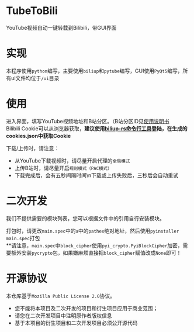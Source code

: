 # TubeToBili
YouTube视频自动一键转载到Bilibili，带GUI界面

# 实现
本程序使用`python`编写，主要使用`biliup`和`pytube`编写，GUI使用`PyQt5`编写，所有ui文件均位于`/ui`目录  
  
# 使用
进入界面，填写YouTube视频地址和B站分区。（B站分区ID见[使用说明书](https://www.bilibili.com/read/cv18327205)  
Bilibili Cookie可以从浏览器获取，**建议使用[biliup-rs命令行工具](https://github.com/ForgQi/biliup-rs/)登陆，在生成的cookies.json中获取Cookie**  
  
下载/上传时，请注意：
- 从YouTube下载视频时，请尽量开启代理的`全局模式`
- 上传B站时，请尽量开启`规则模式（PAC模式）`
- 下载完成后，会有五秒间隔时间\n下载或上传失败后，三秒后会自动重试
  
# 二次开发
我们不提供需要的模块列表，您可以根据文件中的引用自行安装模块。  
  
打包时，请更改`main.spec`中的`a`中的`pathex`绝对地址，然后使用`pyinstaller main.spec`打包  
**请注意，`main.spec`中`block_cipher`使用`pyi_crypto.PyiBlockCipher`加密，需要额外安装`pycrypto`包，如果嫌麻烦直接把`block_cipher`赋值改成`None`即可！  
  
# 开源协议
本仓库基于`Mozilla Public License 2.0`协议。  
- 您不能将本项目及二次开发的项目和衍生项目应用于商业范围；  
- 请您在二次开发项目中注明原作者版权信息
- 基于本项目的衍生项目和二次开发项目必须公开源代码